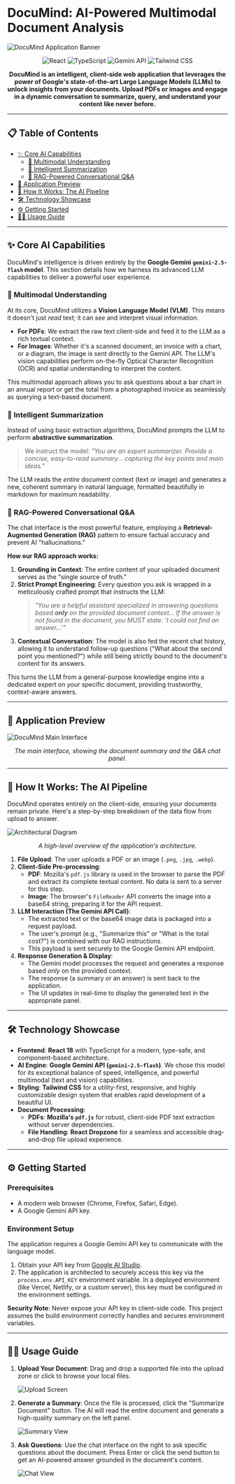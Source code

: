 
# DocuMind: AI-Powered Multimodal Document Analysis

![DocuMind Application Banner](https://picsum.photos/seed/documind-banner/1200/600)

<p align="center">
  <img src="https://img.shields.io/badge/React-18+-61DAFB?logo=react&logoColor=white" alt="React">
  <img src="https://img.shields.io/badge/TypeScript-5+-3178C6?logo=typescript&logoColor=white" alt="TypeScript">
  <img src="https://img.shields.io/badge/Gemini_API-2.5_Flash-4285F4?logo=google&logoColor=white" alt="Gemini API">
  <img src="https://img.shields.io/badge/Tailwind_CSS-3+-06B6D4?logo=tailwindcss&logoColor=white" alt="Tailwind CSS">
</p>

<p align="center">
  <strong>DocuMind is an intelligent, client-side web application that leverages the power of Google's state-of-the-art Large Language Models (LLMs) to unlock insights from your documents. Upload PDFs or images and engage in a dynamic conversation to summarize, query, and understand your content like never before.</strong>
</p>

---

## 📋 Table of Contents

- [✨ Core AI Capabilities](#-core-ai-capabilities)
  - [🧠 Multimodal Understanding](#-multimodal-understanding)
  - [📄 Intelligent Summarization](#-intelligent-summarization)
  - [💬 RAG-Powered Conversational Q&A](#-rag-powered-conversational-qa)
- [📸 Application Preview](#-application-preview)
- [🚀 How It Works: The AI Pipeline](#-how-it-works-the-ai-pipeline)
- [🛠️ Technology Showcase](#️-technology-showcase)
- [⚙️ Getting Started](#️-getting-started)
- [🧑‍💻 Usage Guide](#-usage-guide)

---

## ✨ Core AI Capabilities

DocuMind's intelligence is driven entirely by the **Google Gemini `gemini-2.5-flash` model**. This section details how we harness its advanced LLM capabilities to deliver a powerful user experience.

### 🧠 Multimodal Understanding

At its core, DocuMind utilizes a **Vision Language Model (VLM)**. This means it doesn't just *read* text; it can *see* and interpret visual information.

-   **For PDFs**: We extract the raw text client-side and feed it to the LLM as a rich textual context.
-   **For Images**: Whether it's a scanned document, an invoice with a chart, or a diagram, the image is sent directly to the Gemini API. The LLM's vision capabilities perform on-the-fly Optical Character Recognition (OCR) and spatial understanding to interpret the content.

This multimodal approach allows you to ask questions about a bar chart in an annual report or get the total from a photographed invoice as seamlessly as querying a text-based document.

### 📄 Intelligent Summarization

Instead of using basic extraction algorithms, DocuMind prompts the LLM to perform **abstractive summarization**.

> We instruct the model: *"You are an expert summarizer. Provide a concise, easy-to-read summary... capturing the key points and main ideas."*

The LLM reads the *entire* document context (text or image) and generates a new, coherent summary in natural language, formatted beautifully in markdown for maximum readability.

### 💬 RAG-Powered Conversational Q&A

The chat interface is the most powerful feature, employing a **Retrieval-Augmented Generation (RAG)** pattern to ensure factual accuracy and prevent AI "hallucinations."

**How our RAG approach works:**

1.  **Grounding in Context**: The entire content of your uploaded document serves as the "single source of truth."
2.  **Strict Prompt Engineering**: Every question you ask is wrapped in a meticulously crafted prompt that instructs the LLM:
    > *"You are a helpful assistant specialized in answering questions based **only** on the provided document context... If the answer is not found in the document, you MUST state: 'I could not find an answer...'"*
3.  **Contextual Conversation**: The model is also fed the recent chat history, allowing it to understand follow-up questions ("What about the second point you mentioned?") while still being strictly bound to the document's content for its answers.

This turns the LLM from a general-purpose knowledge engine into a dedicated expert on *your* specific document, providing trustworthy, context-aware answers.

---

## 📸 Application Preview

![DocuMind Main Interface](https://picsum.photos/seed/documind-app/1200/750)
*<p align="center">The main interface, showing the document summary and the Q&A chat panel.</p>*

---

## 🚀 How It Works: The AI Pipeline

DocuMind operates entirely on the client-side, ensuring your documents remain private. Here's a step-by-step breakdown of the data flow from upload to answer.

![Architectural Diagram](https://picsum.photos/seed/documind-arch/1200/500)
*<p align="center">A high-level overview of the application's architecture.</p>*

1.  **File Upload**: The user uploads a PDF or an image (`.png`, `.jpg`, `.webp`).
2.  **Client-Side Pre-processing**:
    -   **PDF**: Mozilla's `pdf.js` library is used in the browser to parse the PDF and extract its complete textual content. No data is sent to a server for this step.
    -   **Image**: The browser's `FileReader` API converts the image into a base64 string, preparing it for the API request.
3.  **LLM Interaction (The Gemini API Call)**:
    -   The extracted text or the base64 image data is packaged into a request payload.
    -   The user's prompt (e.g., "Summarize this" or "What is the total cost?") is combined with our RAG instructions.
    -   This payload is sent securely to the Google Gemini API endpoint.
4.  **Response Generation & Display**:
    -   The Gemini model processes the request and generates a response based *only* on the provided context.
    -   The response (a summary or an answer) is sent back to the application.
    -   The UI updates in real-time to display the generated text in the appropriate panel.

---

## 🛠️ Technology Showcase

-   **Frontend**: **React 18** with TypeScript for a modern, type-safe, and component-based architecture.
-   **AI Engine**: **Google Gemini API (`gemini-2.5-flash`)**. We chose this model for its exceptional balance of speed, intelligence, and powerful multimodal (text and vision) capabilities.
-   **Styling**: **Tailwind CSS** for a utility-first, responsive, and highly customizable design system that enables rapid development of a beautiful UI.
-   **Document Processing**:
    -   **PDFs**: **Mozilla's `pdf.js`** for robust, client-side PDF text extraction without server dependencies.
    -   **File Handling**: **React Dropzone** for a seamless and accessible drag-and-drop file upload experience.

---

## ⚙️ Getting Started

### Prerequisites

-   A modern web browser (Chrome, Firefox, Safari, Edge).
-   A Google Gemini API key.

### Environment Setup

The application requires a Google Gemini API key to communicate with the language model.

1.  Obtain your API key from [Google AI Studio](https://aistudio.google.com/app/apikey).
2.  The application is architected to securely access this key via the `process.env.API_KEY` environment variable. In a deployed environment (like Vercel, Netlify, or a custom server), this key must be configured in the environment settings.

**Security Note**: Never expose your API key in client-side code. This project assumes the build environment correctly handles and secures environment variables.

---

## 🧑‍💻 Usage Guide

1.  **Upload Your Document**: Drag and drop a supported file into the upload zone or click to browse your local files.

    ![Upload Screen](https://picsum.photos/seed/documind-upload/800/500)

2.  **Generate a Summary**: Once the file is processed, click the "Summarize Document" button. The AI will read the entire document and generate a high-quality summary on the left panel.

    ![Summary View](https://picsum.photos/seed/documind-summary/800/500)

3.  **Ask Questions**: Use the chat interface on the right to ask specific questions about the document. Press Enter or click the send button to get an AI-powered answer grounded in the document's content.

    ![Chat View](https://picsum.photos/seed/documind-chat/800/500)
